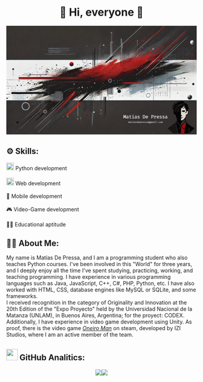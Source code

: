 <div align="center">
  <h1 align="center">👋 Hi, everyone 👋</h1> 
</div>

![banner](banner.jpg)

## ⚙️ Skills:

<img width="20" height="20" src="https://cdn.jsdelivr.net/gh/devicons/devicon@latest/icons/python/python-original.svg"/> Python development
<br>
<br>
<img width="20" height="20" src="https://cdn.jsdelivr.net/gh/devicons/devicon@latest/icons/html5/html5-original.svg"/> Web development
<br>
<br>
📱 Mobile development
<br>
<br>
🎮 Video-Game development
<br>
<br>
👨‍🏫 Educational aptitude

## 👨‍💻 About Me:
My name is Matías De Pressa, and I am a programming student who also teaches Python courses. I've been involved in this "World" for three years, and I deeply enjoy all the time I've spent studying, practicing, working, and teaching programming.
I have experience in various programming languages such as Java, JavaScript, C++, C#, PHP, Python, etc. I have also worked with HTML, CSS, database engines like MySQL or SQLite, and some frameworks.  
I received recognition in the category of Originality and Innovation at the 20th Edition of the "Expo Proyecto" held by the Universidad Nacional de la Matanza (UNLAM), in Buenos Aires, Argentina; for the proyect: CODEX.  
Additionally, I have experience in video game development using Unity. As proof, there is the video game [*Oneiro Man*](https://store.steampowered.com/app/3146700/Oneiro_Man/?l=latam) on steam, developed by IZI Studios, where I am an active member of the team.


## <img width="30" height="30" src="https://cdn.jsdelivr.net/gh/devicons/devicon@latest/icons/github/github-original.svg" /> GitHub Analitics:
<div style="display: flex; justify-content: center; align-items: center;">
  <a href="https://github.com/anuraghazra/github-readme-stats">
    <img height=200 align="center" src="https://github-readme-stats.vercel.app/api/top-langs/?username=MatiasDePressa&layout=compact&theme=shadow_red" />
  </a>

  <a href="https://github.com/anuraghazra/convoychat">
    <img height=200 align="center" src="https://github-readme-stats.vercel.app/api?username=MatiasDePressa&show_icons=true&theme=shadow_red&text_color=#FFFFFF" />
  </a>
</div>
          
